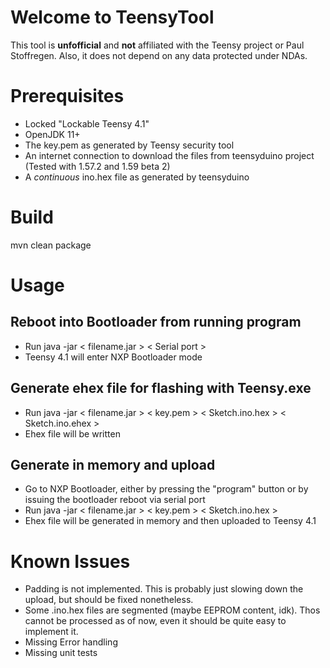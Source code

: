 # Welcome to TeensyTool

This tool is **unfofficial** and **not** affiliated with the Teensy project or Paul Stoffregen. Also, it does not depend on any data protected under NDAs.


# Prerequisites
- Locked "Lockable Teensy 4.1"
- OpenJDK 11+
- The key.pem as generated by Teensy security tool
- An internet connection to download the files from teensyduino project (Tested with 1.57.2 and 1.59 beta 2)
- A *continuous* ino.hex file as generated by teensyduino

# Build
mvn clean package

# Usage
## Reboot into Bootloader from running program
- Run java -jar < filename.jar > < Serial port >
- Teensy 4.1 will enter NXP Bootloader mode

## Generate ehex file for flashing with Teensy.exe
- Run java -jar < filename.jar > < key.pem > < Sketch.ino.hex > < Sketch.ino.ehex >
- Ehex file will be written

## Generate in memory and upload
- Go to NXP Bootloader, either by pressing the "program" button or by issuing the bootloader reboot via serial port
- Run java -jar < filename.jar > < key.pem > < Sketch.ino.hex >
- Ehex file will be generated in memory and then uploaded to Teensy 4.1

# Known Issues
- Padding is not implemented. This is probably just slowing down the upload, but should be fixed nonetheless.
- Some .ino.hex files are segmented (maybe EEPROM content, idk). Thos cannot be processed as of now, even it should be quite easy to implement it.
- Missing Error handling
- Missing unit tests